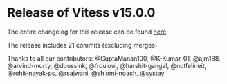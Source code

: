 # Release of Vitess v15.0.0
The entire changelog for this release can be found [here](https:/github.com/vitessio/vitess/blob/main/doc/releasenotes/15_0_0_changelog.md).

The release includes 21 commits (excluding merges)

Thanks to all our contributors: @GuptaManan100, @K-Kumar-01, @ajm188, @arvind-murty, @dbussink, @frouioui, @harshit-gangal, @notfelineit, @rohit-nayak-ps, @rsajwani, @shlomi-noach, @systay

